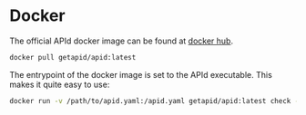 # Docker

The official APId docker image can be found at [docker hub](https://hub.docker.com/r/getapid/apid).

```sh
docker pull getapid/apid:latest
```

The entrypoint of the docker image is set to the APId executable. This makes it quite easy to use:

```sh
docker run -v /path/to/apid.yaml:/apid.yaml getapid/apid:latest check -c /apid.yaml
```

